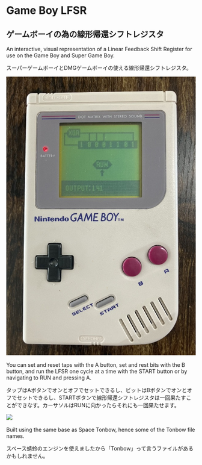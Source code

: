 # Game Boy LFSR
## ゲームボーイの為の線形帰還シフトレジスタ

An interactive, visual representation of a Linear Feedback Shift Register for use on the Game Boy and Super Game Boy. 

スーパーゲームボーイとDMGゲームボーイの使える線形帰還シフトレジスタ。

![](https://github.com/Bofner/Game-Boy-LFSR/blob/main/images/lfsr%20image.jpg)

You can set and reset taps with the A button, set and rest bits with the B button, and run the LFSR one cycle at a time with the START button or by navigating to RUN and pressing A.

タップはAボタンでオンとオフでセットできるし、ビットはBボタンでオンとオフでセットできるし、STARTボタンで線形帰還シフトレジスタは一回果たすことができなす。カーサソルはRUNに向かったらそれにも一回果たせます。

![](https://github.com/Bofner/Game-Boy-LFSR/blob/main/images/example.gif)

Built using the same base as Space Tonbow, hence some of the Tonbow file names.

スペース蜻蛉のエンジンを使えましたから「Tonbow」って言うファイルがあるかもしれません。

